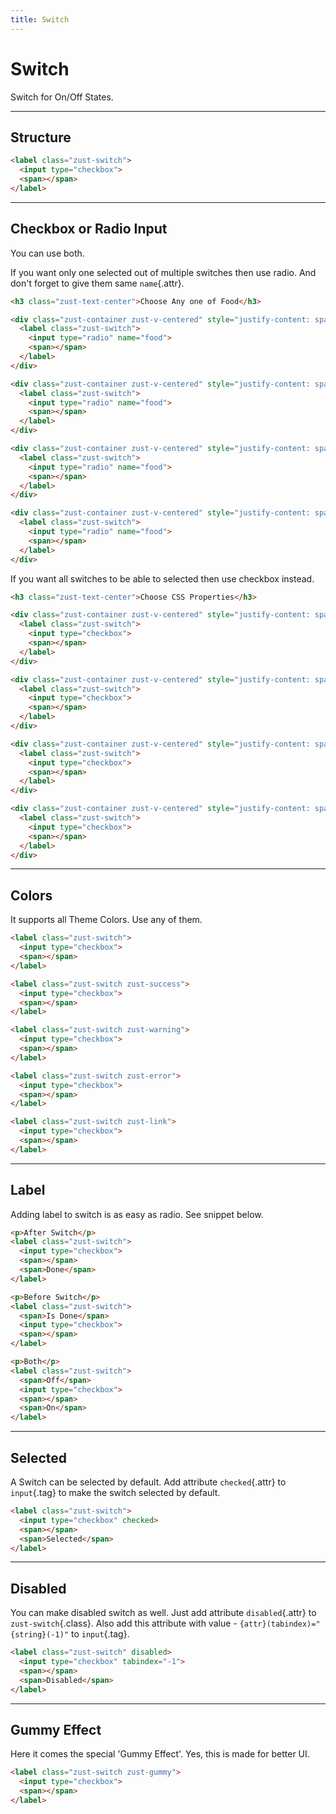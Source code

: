 ```yaml
---
title: Switch
---
```


# Switch
Switch for On/Off States.

---


## Structure
```html {snippet}
<label class="zust-switch">
  <input type="checkbox">
  <span></span>
</label>
```
---


## Checkbox or Radio Input
You can use both.

If you want only one selected out of multiple switches then use radio. And don't forget to give them same `name`{.attr}.

```html {snippet}
<h3 class="zust-text-center">Choose Any one of Food</h3>

<div class="zust-container zust-v-centered" style="justify-content: space-between;"><span>Cheese</span>
  <label class="zust-switch">
    <input type="radio" name="food">
    <span></span>
  </label>
</div>

<div class="zust-container zust-v-centered" style="justify-content: space-between;"><span>Cake</span>
  <label class="zust-switch">
    <input type="radio" name="food">
    <span></span>
  </label>
</div>

<div class="zust-container zust-v-centered" style="justify-content: space-between;"><span>Pizza</span>
  <label class="zust-switch">
    <input type="radio" name="food">
    <span></span>
  </label>
</div>

<div class="zust-container zust-v-centered" style="justify-content: space-between;"><span>Pie</span>
  <label class="zust-switch">
    <input type="radio" name="food">
    <span></span>
  </label>
</div>
```

If you want all switches to be able to selected then use checkbox instead.

```html {snippet}
<h3 class="zust-text-center">Choose CSS Properties</h3>

<div class="zust-container zust-v-centered" style="justify-content: space-between;"><span>display</span>
  <label class="zust-switch">
    <input type="checkbox">
    <span></span>
  </label>
</div>

<div class="zust-container zust-v-centered" style="justify-content: space-between;"><span>background-color</span>
  <label class="zust-switch">
    <input type="checkbox">
    <span></span>
  </label>
</div>

<div class="zust-container zust-v-centered" style="justify-content: space-between;"><span>opacity</span>
  <label class="zust-switch">
    <input type="checkbox">
    <span></span>
  </label>
</div>

<div class="zust-container zust-v-centered" style="justify-content: space-between;"><span>transition</span>
  <label class="zust-switch">
    <input type="checkbox">
    <span></span>
  </label>
</div>
```
---


## Colors
It supports all Theme Colors. Use any of them.

```html {snippet}
<label class="zust-switch">
  <input type="checkbox">
  <span></span>
</label>

<label class="zust-switch zust-success">
  <input type="checkbox">
  <span></span>
</label>

<label class="zust-switch zust-warning">
  <input type="checkbox">
  <span></span>
</label>

<label class="zust-switch zust-error">
  <input type="checkbox">
  <span></span>
</label>

<label class="zust-switch zust-link">
  <input type="checkbox">
  <span></span>
</label>
```
---


## Label
Adding label to switch is as easy as radio. See snippet below.

```html {snippet}
<p>After Switch</p>
<label class="zust-switch">
  <input type="checkbox">
  <span></span>
  <span>Done</span>
</label>

<p>Before Switch</p>
<label class="zust-switch">
  <span>Is Done</span>
  <input type="checkbox">
  <span></span>
</label>

<p>Both</p>
<label class="zust-switch">
  <span>Off</span>
  <input type="checkbox">
  <span></span>
  <span>On</span>
</label>
```
---


## Selected
A Switch can be selected by default. Add attribute `checked`{.attr} to `input`{.tag} to make the switch selected by default.

```html {snippet}
<label class="zust-switch">
  <input type="checkbox" checked>
  <span></span>
  <span>Selected</span>
</label>
```
---


## Disabled
You can make disabled switch as well. Just add attribute `disabled`{.attr} to `zust-switch`{.class}. Also add this attribute with value - `{attr}(tabindex)="{string}(-1)"` to `input`{.tag}.

```html {snippet}
<label class="zust-switch" disabled>
  <input type="checkbox" tabindex="-1">
  <span></span>
  <span>Disabled</span>
</label>
```
---


## Gummy Effect
Here it comes the special 'Gummy Effect'. Yes, this is made for better UI.

```html {snippet}
<label class="zust-switch zust-gummy">
  <input type="checkbox">
  <span></span>
</label>
```
